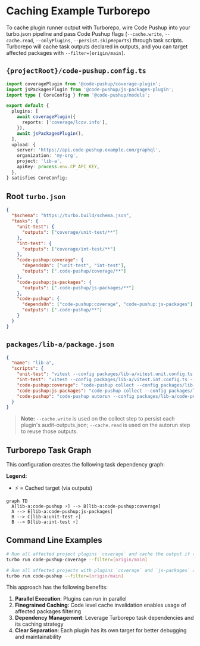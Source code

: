 # Caching Example Turborepo

To cache plugin runner output with Turborepo, wire Code Pushup into your turbo.json pipeline and pass Code Pushup flags (`--cache.write`, `--cache.read`, `--onlyPlugins`, `--persist.skipReports`) through task scripts. Turborepo will cache task outputs declared in outputs, and you can target affected packages with `--filter=[origin/main]`.

## `{projectRoot}/code-pushup.config.ts`

```ts
import coveragePlugin from '@code-pushup/coverage-plugin';
import jsPackagesPlugin from '@code-pushup/js-packages-plugin';
import type { CoreConfig } from '@code-pushup/models';

export default {
  plugins: [
    await coveragePlugin({
      reports: ['coverage/lcov.info'],
    }),
    await jsPackagesPlugin(),
  ],
  upload: {
    server: 'https://api.code-pushup.example.com/graphql',
    organization: 'my-org',
    project: 'lib-a',
    apiKey: process.env.CP_API_KEY,
  },
} satisfies CoreConfig;
```

## Root `turbo.json`

```json
{
  "$schema": "https://turbo.build/schema.json",
  "tasks": {
    "unit-test": {
      "outputs": ["coverage/unit-test/**"]
    },
    "int-test": {
      "outputs": ["coverage/int-test/**"]
    },
    "code-pushup:coverage": {
      "dependsOn": ["unit-test", "int-test"],
      "outputs": [".code-pushup/coverage/**"]
    },
    "code-pushup:js-packages": {
      "outputs": [".code-pushup/js-packages/**"]
    },
    "code-pushup": {
      "dependsOn": ["code-pushup:coverage", "code-pushup:js-packages"],
      "outputs": [".code-pushup/**"]
    }
  }
}
```

## `packages/lib-a/package.json`

```json
{
  "name": "lib-a",
  "scripts": {
    "unit-test": "vitest --config packages/lib-a/vitest.unit.config.ts --coverage",
    "int-test": "vitest --config packages/lib-a/vitest.int.config.ts --coverage",
    "code-pushup:coverage": "code-pushup collect --config packages/lib-a/code-pushup.config.ts --cache.write --persist.skipReports --persist.outputDir packages/lib-a/.code-pushup --onlyPlugins=coverage",
    "code-pushup:js-packages": "code-pushup collect --config packages/lib-a/code-pushup.config.ts --cache.write --persist.skipReports --persist.outputDir packages/lib-a/.code-pushup --onlyPlugins=js-packages",
    "code-pushup": "code-pushup autorun --config packages/lib-a/code-pushup.config.ts --cache.read --persist.outputDir packages/lib-a/.code-pushup"
  }
}
```

> **Note:** `--cache.write` is used on the collect step to persist each plugin's audit-outputs.json; `--cache.read` is used on the autorun step to reuse those outputs.

## Turborepo Task Graph

This configuration creates the following task dependency graph:

**Legend:**

- ⚡ = Cached target (via outputs)

```mermaid
graph TD
  A[lib-a:code-pushup ⚡] --> B[lib-a:code-pushup:coverage]
  A --> E[lib-a:code-pushup:js-packages]
  B --> C[lib-a:unit-test ⚡]
  B --> D[lib-a:int-test ⚡]
```

## Command Line Examples

```bash
# Run all affected project plugins `coverage` and cache the output if configured
turbo run code-pushup-coverage --filter=[origin/main]

# Run all affected projects with plugins `coverage` and `js-packages` and upload the report to the portal
turbo run code-pushup --filter=[origin/main]
```

This approach has the following benefits:

1. **Parallel Execution**: Plugins can run in parallel
2. **Finegrained Caching**: Code level cache invalidation enables usage of affected packages filtering
3. **Dependency Management**: Leverage Turborepo task dependencies and its caching strategy
4. **Clear Separation**: Each plugin has its own target for better debugging and maintainability
